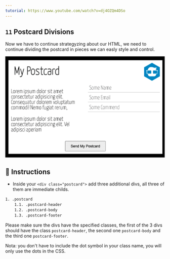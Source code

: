 ```yaml
---
tutorial: https://www.youtube.com/watch?v=dj4OZQm4DSo
---
```


## `11` Postcard Divisions

Now we have to continue strategyzing about our HTML, we need to continue dividing the postcard in pieces we can easly style and control.

![Postcard Divisions](../../assets/11-postcard-divisions.gif?raw=true)

## 📝 Instructions

 - Inside your `<div class="postcard">` add three additional divs, all three of them are immediate childs.

```txt
1. .postcard
    1.1. .postcard-header
    1.2. .postcard-body
    1.3. .postcard-footer
```

Please make sure the divs have the specified classes, the first of the 3 divs should have the class `postcard-header`, the second one `postcard-body` and the third one `postcard-footer`.

Nota: you don't have to include the dot symbol in your class name, you will only use the dots in the CSS.